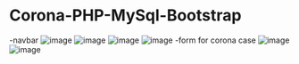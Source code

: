 # Corona-PHP-MySql-Bootstrap
-navbar
![image](https://user-images.githubusercontent.com/92360920/196212909-6514f9af-0a7d-4d30-9e98-2dfa49dbd0f1.png)
![image](https://user-images.githubusercontent.com/92360920/196213059-76e56802-95e7-4436-999e-d022d76c6d9a.png)
![image](https://user-images.githubusercontent.com/92360920/196213193-1b404c2a-960b-4c8a-a081-45e2d3915454.png)
![image](https://user-images.githubusercontent.com/92360920/196213277-5db97a00-8534-44f0-99be-5f259aa3cd67.png)
-form for corona case
![image](https://user-images.githubusercontent.com/92360920/196213399-41fd9f3e-1f4c-424a-9271-933e2c447a11.png)
![image](https://user-images.githubusercontent.com/92360920/196214288-0151f216-1387-438b-9b66-069673f1b2b8.png)

